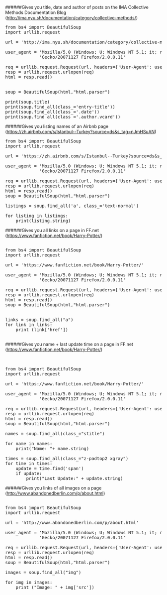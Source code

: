 ######Gives you title, date and author of posts on the IMA Collective Methods Documentation Blog
(http://ima.nyu.sh/documentation/category/collective-methods/)

<pre>
from bs4 import BeautifulSoup
import urllib.request

url = 'http://ima.nyu.sh/documentation/category/collective-methods/'

user_agent = 'Mozilla/5.0 (Windows; U; Windows NT 5.1; it; rv:1.8.1.11) ' \
             'Gecko/20071127 Firefox/2.0.0.11'

req = urllib.request.Request(url, headers={'User-Agent': user_agent})
resp = urllib.request.urlopen(req)
html = resp.read()


soup = BeautifulSoup(html,"html.parser")

print(soup.title)
print(soup.find_all(class_='entry-title'))
print(soup.find_all(class_='.date'))
print(soup.find_all(class_='.author.vcard'))
</pre>

######Gives you listing names of an Airbnb page
(https://zh.airbnb.com/s/Istanbul--Turkey?source=ds&s_tag=nJmHSuAN)

<pre>
from bs4 import BeautifulSoup
import urllib.request

url = 'https://zh.airbnb.com/s/Istanbul--Turkey?source=ds&s_tag=nJmHSuAN'

user_agent = 'Mozilla/5.0 (Windows; U; Windows NT 5.1; it; rv:1.8.1.11) ' \
             'Gecko/20071127 Firefox/2.0.0.11'

req = urllib.request.Request(url, headers={'User-Agent': user_agent})
resp = urllib.request.urlopen(req)
html = resp.read()
soup = BeautifulSoup(html,"html.parser")

listings = soup.find_all('a', class_='text-normal')

for listing in listings:
	print(listing.string)
</pre>

######Gives you all links on a page in FF.net
(https://www.fanfiction.net/book/Harry-Potter/)

<pre>

from bs4 import BeautifulSoup
import urllib.request

url = 'https://www.fanfiction.net/book/Harry-Potter/'

user_agent = 'Mozilla/5.0 (Windows; U; Windows NT 5.1; it; rv:1.8.1.11) ' \
             'Gecko/20071127 Firefox/2.0.0.11'

req = urllib.request.Request(url, headers={'User-Agent': user_agent})
resp = urllib.request.urlopen(req)
html = resp.read()
soup = BeautifulSoup(html,"html.parser")


links = soup.find_all("a")
for link in links:
	print (link['href'])

</pre>

######Gives you name + last update time on a page in FF.net
(https://www.fanfiction.net/book/Harry-Potter/)

<pre>


from bs4 import BeautifulSoup
import urllib.request

url = 'https://www.fanfiction.net/book/Harry-Potter/'

user_agent = 'Mozilla/5.0 (Windows; U; Windows NT 5.1; it; rv:1.8.1.11) ' \
             'Gecko/20071127 Firefox/2.0.0.11'

req = urllib.request.Request(url, headers={'User-Agent': user_agent})
resp = urllib.request.urlopen(req)
html = resp.read()
soup = BeautifulSoup(html,"html.parser")

names = soup.find_all(class_="stitle")

for name in names:
	print("Name: "+ name.string)

times = soup.find_all(class_="z-padtop2 xgray")
for time in times:
	update = time.find('span')
	if update:
		print("Last Update:" + update.string)
</pre>

######Gives you links of all images on a page
(http://www.abandonedberlin.com/p/about.html)

<pre>

from bs4 import BeautifulSoup
import urllib.request

url = 'http://www.abandonedberlin.com/p/about.html'

user_agent = 'Mozilla/5.0 (Windows; U; Windows NT 5.1; it; rv:1.8.1.11) ' \
             'Gecko/20071127 Firefox/2.0.0.11'

req = urllib.request.Request(url, headers={'User-Agent': user_agent})
resp = urllib.request.urlopen(req)
html = resp.read()
soup = BeautifulSoup(html,"html.parser")

images = soup.find_all("img")

for img in images:
	print ("Image: " + img['src'])
</pre>
